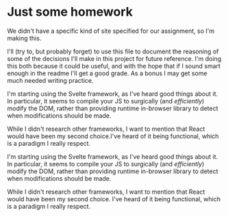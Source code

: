 # Just some homework

We didn't have a specific kind of site specified for our assignment, so I'm making this.

I'll (try to, but probably forget) to use this file to document the reasoning of some of the decisions I'll make in this project for future reference.
I'm doing this both because it could be useful, and with the hope that if I sound smart enough in the readme I'll get a good grade.
As a bonus I may get some much needed writing practice.

I'm starting using the Svelte framework, as I've heard good things about it.
In particular, it seems to compile your JS to surgically (and _efficiently_) modify the DOM, rather than providing runtime in-browser library to detect when modifications should be made.

While I didn't research other frameworks, I want to mention that React would have been my second choice.I've heard of it being functional, which is a paradigm I really respect.

I'm starting using the Svelte framework, as I've heard good things about it. In particular, it seems to compile your JS to surgically (and _efficiently_) modify the DOM, rather than providing runtime in-browser library to detect when modifications should be made.

While I didn't research other frameworks, I want to mention that React would have been my second choice. I've heard of it being functional, which is a paradigm I really respect.
